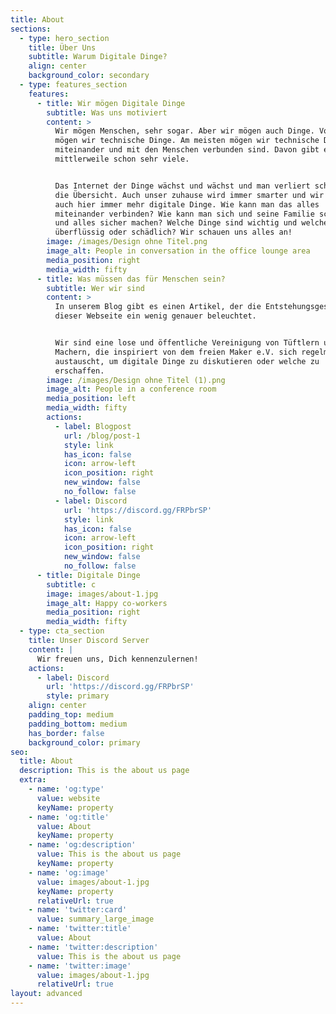 ```yaml
---
title: About
sections:
  - type: hero_section
    title: Über Uns
    subtitle: Warum Digitale Dinge?
    align: center
    background_color: secondary
  - type: features_section
    features:
      - title: Wir mögen Digitale Dinge
        subtitle: Was uns motiviert
        content: >
          Wir mögen Menschen, sehr sogar. Aber wir mögen auch Dinge. Vor allem
          mögen wir technische Dinge. Am meisten mögen wir technische Dinge, die
          miteinander und mit den Menschen verbunden sind. Davon gibt es
          mittlerweile schon sehr viele. 


          Das Internet der Dinge wächst und wächst und man verliert schon fast
          die Übersicht. Auch unser zuhause wird immer smarter und wir finden
          auch hier immer mehr digitale Dinge. Wie kann man das alles
          miteinander verbinden? Wie kann man sich und seine Familie schützen
          und alles sicher machen? Welche Dinge sind wichtig und welche eher
          überflüssig oder schädlich? Wir schauen uns alles an!
        image: /images/Design ohne Titel.png
        image_alt: People in conversation in the office lounge area
        media_position: right
        media_width: fifty
      - title: Was müssen das für Menschen sein?
        subtitle: Wer wir sind
        content: >
          In unserem Blog gibt es einen Artikel, der die Entstehungsgeschichte
          dieser Webseite ein wenig genauer beleuchtet.


          Wir sind eine lose und öffentliche Vereinigung von Tüftlern und
          Machern, die inspiriert von dem freien Maker e.V. sich regelmäßig
          austauscht, um digitale Dinge zu diskutieren oder welche zu
          erschaffen.
        image: /images/Design ohne Titel (1).png
        image_alt: People in a conference room
        media_position: left
        media_width: fifty
        actions:
          - label: Blogpost
            url: /blog/post-1
            style: link
            has_icon: false
            icon: arrow-left
            icon_position: right
            new_window: false
            no_follow: false
          - label: Discord
            url: 'https://discord.gg/FRPbrSP'
            style: link
            has_icon: false
            icon: arrow-left
            icon_position: right
            new_window: false
            no_follow: false
      - title: Digitale Dinge
        subtitle: c
        image: images/about-1.jpg
        image_alt: Happy co-workers
        media_position: right
        media_width: fifty
  - type: cta_section
    title: Unser Discord Server
    content: |
      Wir freuen uns, Dich kennenzulernen!
    actions:
      - label: Discord
        url: 'https://discord.gg/FRPbrSP'
        style: primary
    align: center
    padding_top: medium
    padding_bottom: medium
    has_border: false
    background_color: primary
seo:
  title: About
  description: This is the about us page
  extra:
    - name: 'og:type'
      value: website
      keyName: property
    - name: 'og:title'
      value: About
      keyName: property
    - name: 'og:description'
      value: This is the about us page
      keyName: property
    - name: 'og:image'
      value: images/about-1.jpg
      keyName: property
      relativeUrl: true
    - name: 'twitter:card'
      value: summary_large_image
    - name: 'twitter:title'
      value: About
    - name: 'twitter:description'
      value: This is the about us page
    - name: 'twitter:image'
      value: images/about-1.jpg
      relativeUrl: true
layout: advanced
---
```

